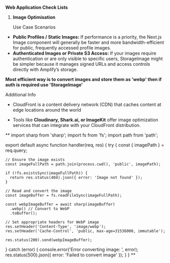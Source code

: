 **Web Application Check Lists**

1. **Image Optimisation**

    Use Case Scenarios  

- **Public Profiles / Static Images:**
    If performance is a priority,
    the Next.js Image component will generally be faster and more bandwidth-efficient for public, 
    frequently accessed profile images.
- **Authenticated Images or Private S3 Access:**
    If your images require authentication or are only visible to specific users,
    StorageImage might be simpler because it manages signed URLs and access controls directly with Amplify’s storage.

**Most efficient way is to convert images and store them as 'webp' then if auth is required use 'StorageImage'**

Additional Info

-  CloudFront is a content delivery network (CDN) that caches content at edge locations around the world

- Tools like **Cloudinary, Shark.ai, or ImageKit**
  offer image optimization services that can integrate with your CloudFront distribution.

**
import sharp from 'sharp';
import fs from 'fs';
import path from 'path';

export default async function handler(req, res) {
  try {
    const { imagePath } = req.query;

    // Ensure the image exists
    const imageFullPath = path.join(process.cwd(), 'public', imagePath);

    if (!fs.existsSync(imageFullPath)) {
      return res.status(404).json({ error: 'Image not found' });
    }

    // Read and convert the image
    const imageBuffer = fs.readFileSync(imageFullPath);

    const webpImageBuffer = await sharp(imageBuffer)
      .webp() // Convert to WebP
      .toBuffer();

    // Set appropriate headers for WebP image
    res.setHeader('Content-Type', 'image/webp');
    res.setHeader('Cache-Control', 'public, max-age=31536000, immutable');

    res.status(200).send(webpImageBuffer);
  } catch (error) {
    console.error('Error converting image: ', error);
    res.status(500).json({ error: 'Failed to convert image' });
  }
}
**
